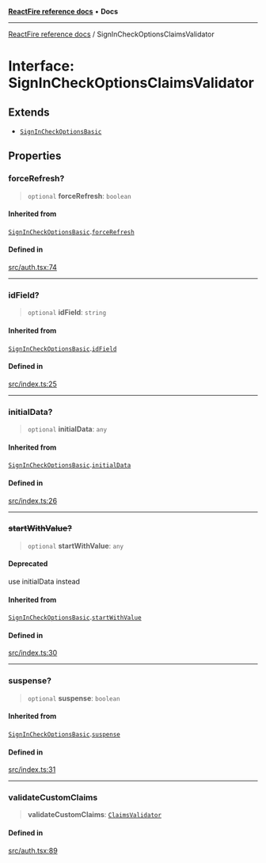 [**ReactFire reference docs**](../README.md) • **Docs**

***

[ReactFire reference docs](../README.md) / SignInCheckOptionsClaimsValidator

# Interface: SignInCheckOptionsClaimsValidator

## Extends

- [`SignInCheckOptionsBasic`](SignInCheckOptionsBasic.md)

## Properties

### forceRefresh?

> `optional` **forceRefresh**: `boolean`

#### Inherited from

[`SignInCheckOptionsBasic`](SignInCheckOptionsBasic.md).[`forceRefresh`](SignInCheckOptionsBasic.md#forcerefresh)

#### Defined in

[src/auth.tsx:74](https://github.com/Synapski/reactfire/blob/main/src/auth.tsx#L74)

***

### idField?

> `optional` **idField**: `string`

#### Inherited from

[`SignInCheckOptionsBasic`](SignInCheckOptionsBasic.md).[`idField`](SignInCheckOptionsBasic.md#idfield)

#### Defined in

[src/index.ts:25](https://github.com/Synapski/reactfire/blob/main/src/index.ts#L25)

***

### initialData?

> `optional` **initialData**: `any`

#### Inherited from

[`SignInCheckOptionsBasic`](SignInCheckOptionsBasic.md).[`initialData`](SignInCheckOptionsBasic.md#initialdata)

#### Defined in

[src/index.ts:26](https://github.com/Synapski/reactfire/blob/main/src/index.ts#L26)

***

### ~~startWithValue?~~

> `optional` **startWithValue**: `any`

#### Deprecated

use initialData instead

#### Inherited from

[`SignInCheckOptionsBasic`](SignInCheckOptionsBasic.md).[`startWithValue`](SignInCheckOptionsBasic.md#startwithvalue)

#### Defined in

[src/index.ts:30](https://github.com/Synapski/reactfire/blob/main/src/index.ts#L30)

***

### suspense?

> `optional` **suspense**: `boolean`

#### Inherited from

[`SignInCheckOptionsBasic`](SignInCheckOptionsBasic.md).[`suspense`](SignInCheckOptionsBasic.md#suspense)

#### Defined in

[src/index.ts:31](https://github.com/Synapski/reactfire/blob/main/src/index.ts#L31)

***

### validateCustomClaims

> **validateCustomClaims**: [`ClaimsValidator`](ClaimsValidator.md)

#### Defined in

[src/auth.tsx:89](https://github.com/Synapski/reactfire/blob/main/src/auth.tsx#L89)
